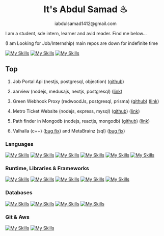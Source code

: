 <!-- ![Screenshot from 2023-01-25 22-47-20](https://user-images.githubusercontent.com/62374784/216936366-4d4c0e98-73f6-4c43-bc6c-b3b0e093dcfb.png) -->

<h1 align="center">It's Abdul Samad ♨</h1>
<p align="center">iabdulsamad1412@gmail.com</p>

I am a student, sde intern, learner and avid reader. Find me below...

(I am Looking for Job/Internship)
main repos are down for indefinite time

[![My Skills](https://skillicons.dev/icons?i=stackoverflow)](https://stackoverflow.com/users/13087086/mr-loop)
[![My Skills](https://skillicons.dev/icons?i=linkedin)](https://www.linkedin.com/in/abs1412/)
[![My Skills](https://skillicons.dev/icons?i=devto)](https://dev.to/iabdsam)

## Top
1. Job Portal Api (nestjs, postgresql, objection) ([github](https://github.com/mr-loop-1/job-portal-nestjs))

2. aarview (nodejs, medusajs, nextjs, postgresql) ([link](https://aarview.com))

3. Green Webhook Proxy (redwoodJs, postgresql, prisma) ([github](https://github.com/mr-loop-1/green-webhook)) ([link](https://greenwebhook.netlify.app/))

4. Metro Ticket Website (nodejs, express, mysql) ([github](https://github.com/mr-loop-1/Metro-Ticket-App-sql)) ([link](http://metro-mysql-dev.ap-south-1.elasticbeanstalk.com))

5. Path finder in Mongodb (nodejs, reactjs, mongodb) ([github](https://github.com/mr-loop-1/Rail-Path-Finder-mongo)) ([link](http://railpathfinder.herokuapp.com/))

6. Valhalla (c++) ([bug fix](https://github.com/valhalla/valhalla/pull/3590)) and MetaBrainz (sql) ([bug fix](https://github.com/metabrainz/bookbrainz-site/pull/982))

### Languages
[![My Skills](https://skillicons.dev/icons?i=c)](https://en.cppreference.com/w/c)
[![My Skills](https://skillicons.dev/icons?i=cpp)](https://isocpp.org/)
[![My Skills](https://skillicons.dev/icons?i=python)](https://www.python.org/)
[![My Skills](https://skillicons.dev/icons?i=js)](https://developer.mozilla.org/en-US/docs/Web/JavaScript)
[![My Skills](https://skillicons.dev/icons?i=ts)](https://www.typescriptlang.org/)
[![My Skills](https://skillicons.dev/icons?i=go)](https://go.dev/)

### Runtime, Libraries & Frameworks
[![My Skills](https://skillicons.dev/icons?i=nodejs)](https://nodejs.org/)
[![My Skills](https://skillicons.dev/icons?i=express)](https://expressjs.com/)
[![My Skills](https://skillicons.dev/icons?i=nestjs)](https://nestjs.com/)
[![My Skills](https://skillicons.dev/icons?i=react)](https://react.dev/)
[![My Skills](https://skillicons.dev/icons?i=nextjs)](https://nextjs.org/)

### Databases
[![My Skills](https://skillicons.dev/icons?i=mysql)](https://www.mysql.com/)
[![My Skills](https://skillicons.dev/icons?i=postgres)](https://www.postgresql.org/)
[![My Skills](https://skillicons.dev/icons?i=mongodb)](https://www.mongodb.com/)
[![My Skills](https://skillicons.dev/icons?i=redis)](https://redis.io/)

### Git & Aws
[![My Skills](https://skillicons.dev/icons?i=git)](https://git-scm.com/)
[![My Skills](https://skillicons.dev/icons?i=aws)](https://aws.amazon.com/)


<!--
**mr-loop-1/mr-loop-1** is a ✨ _special_ ✨ repository because its `README.md` (this file) appears on your GitHub profile.

Here are some ideas to get you started:

- 🔭 I’m currently working on ...
- 🌱 I’m currently learning ...
- 👯 I’m looking to collaborate on ...
- 🤔 I’m looking for help with ...
- 💬 Ask me about ...
- 📫 How to reach me: ...
- 😄 Pronouns: ...
- ⚡ Fun fact: ...
-->
